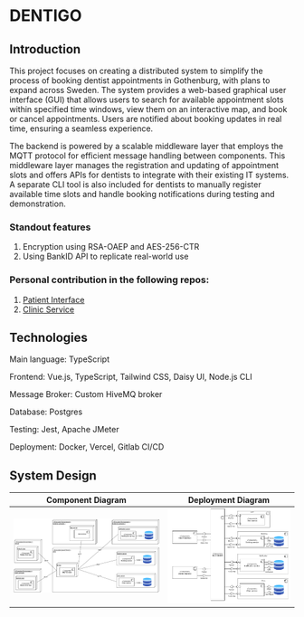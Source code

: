 # DENTIGO
## Introduction
This project focuses on creating a distributed system to simplify the process of booking dentist appointments in Gothenburg, with plans to expand across Sweden. The system provides a web-based graphical user interface (GUI) that allows users to search for available appointment slots within specified time windows, view them on an interactive map, and book or cancel appointments. Users are notified about booking updates in real time, ensuring a seamless experience.

The backend is powered by a scalable middleware layer that employs the MQTT protocol for efficient message handling between components. This middleware layer manages the registration and updating of appointment slots and offers APIs for dentists to integrate with their existing IT systems. A separate CLI tool is also included for dentists to manually register available time slots and handle booking notifications during testing and demonstration.

### Standout features
1) Encryption using RSA-OAEP and AES-256-CTR
2) Using BankID API to replicate real-world use

### Personal contribution in the following repos:
1) [Patient Interface](https://github.com/jitishp04/DENTIGO-Patient-Interface)
2) [Clinic Service](https://github.com/jitishp04/DENTIGO-Clinic-Service)

## Technologies
Main language: TypeScript

Frontend: Vue.js, TypeScript, Tailwind CSS, Daisy UI, Node.js CLI

Message Broker: Custom HiveMQ broker 

Database: Postgres 

Testing: Jest, Apache JMeter 

Deployment: Docker, Vercel, Gitlab CI/CD

## System Design
| **Component Diagram** | **Deployment Diagram** |
|-----------------|---------------------------------|
| ![Component Diagram](./ReadMeImages/componentDiagram.png) | ![Deployment Diagram](./ReadMeImages/deploymentDiagram.png) |



